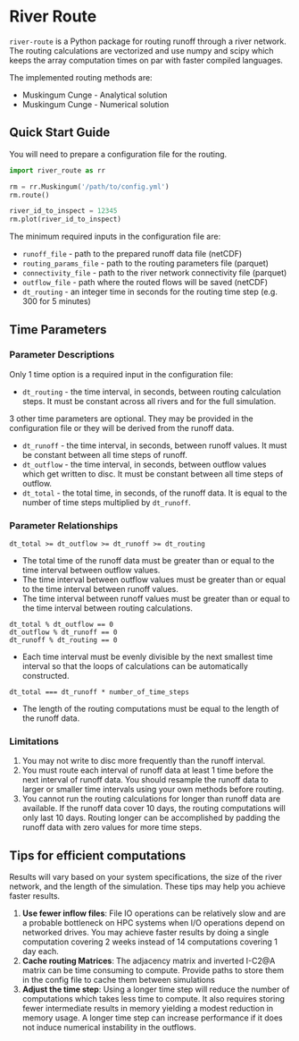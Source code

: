 # River Route

`river-route` is a Python package for routing runoff through a river network.
The routing calculations are vectorized and use numpy and scipy which keeps the array computation times on par with faster compiled languages. 

The implemented routing methods are:
- Muskingum Cunge - Analytical solution
- Muskingum Cunge - Numerical solution

## Quick Start Guide
You will need to prepare a configuration file for the routing.

```python
import river_route as rr

rm = rr.Muskingum('/path/to/config.yml')
rm.route()

river_id_to_inspect = 12345
rm.plot(river_id_to_inspect)
```

The minimum required inputs in the configuration file are:
 - `runoff_file` - path to the prepared runoff data file (netCDF)
 - `routing_params_file` - path to the routing parameters file (parquet)
 - `connectivity_file` - path to the river network connectivity file (parquet)
 - `outflow_file` - path where the routed flows will be saved (netCDF)
 - `dt_routing` - an integer time in seconds for the routing time step (e.g. 300 for 5 minutes)


## Time Parameters

### Parameter Descriptions

Only 1 time option is a required input in the configuration file:
 - `dt_routing` - the time interval, in seconds, between routing calculation steps. It must be constant across all rivers and for the full simulation.

3 other time parameters are optional. They may be provided in the configuration file or they will be derived from the runoff data.
- `dt_runoff` - the time interval, in seconds, between runoff values. It must be constant between all time steps of runoff.
- `dt_outflow` - the time interval, in seconds, between outflow values which get written to disc. It must be constant between all time steps of outflow.
- `dt_total` - the total time, in seconds, of the runoff data. It is equal to the number of time steps multiplied by `dt_runoff`.

### Parameter Relationships

```
dt_total >= dt_outflow >= dt_runoff >= dt_routing
```
- The total time of the runoff data must be greater than or equal to the time interval between outflow values.
- The time interval between outflow values must be greater than or equal to the time interval between runoff values.
- The time interval between runoff values must be greater than or equal to the time interval between routing calculations.

```
dt_total % dt_outflow == 0
dt_outflow % dt_runoff == 0
dt_runoff % dt_routing == 0
```
- Each time interval must be evenly divisible by the next smallest time interval so that the loops of calculations can be automatically constructed.

```
dt_total === dt_runoff * number_of_time_steps
```
- The length of the routing computations must be equal to the length of the runoff data.

### Limitations
1. You may not write to disc more frequently than the runoff interval.
2. You must route each interval of runoff data at least 1 time before the next interval of runoff data. You should resample the runoff data to larger or smaller time intervals using your own methods before routing.
3. You cannot run the routing calculations for longer than runoff data are available. If the runoff data cover 10 days, the routing computations will only last 10 days. Routing longer can be accomplished by padding the runoff data with zero values for more time steps.

## Tips for efficient computations
Results will vary based on your system specifications, the size of the river network, and the length of the simulation. 
These tips may help you achieve faster results.

1. **Use fewer inflow files**: File IO operations can be relatively slow and are a probable bottleneck on HPC systems 
when I/O operations depend on networked drives. You may achieve faster results by doing a single computation 
covering 2 weeks instead of 14 computations covering 1 day each.
2. **Cache routing Matrices**: The adjacency matrix and inverted I-C2@A matrix can be time consuming to compute. Provide
paths to store them in the config file to cache them between simulations
3. **Adjust the time step**: Using a longer time step will reduce the number of computations which takes less time to 
compute. It also requires storing fewer intermediate results in memory yielding a modest reduction in memory usage. A 
longer time step can increase performance if it does not induce numerical instability in the outflows.

